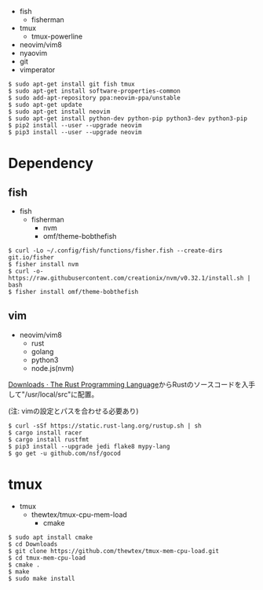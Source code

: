 - fish
  - fisherman
- tmux
  - tmux-powerline
- neovim/vim8
- nyaovim
- git
- vimperator

```
$ sudo apt-get install git fish tmux
$ sudo apt-get install software-properties-common
$ sudo add-apt-repository ppa:neovim-ppa/unstable
$ sudo apt-get update
$ sudo apt-get install neovim
$ sudo apt-get install python-dev python-pip python3-dev python3-pip
$ pip2 install --user --upgrade neovim
$ pip3 install --user --upgrade neovim
```

# Dependency

## fish

- fish
  - fisherman
    - nvm
    - omf/theme-bobthefish

```
$ curl -Lo ~/.config/fish/functions/fisher.fish --create-dirs git.io/fisher
$ fisher install nvm
$ curl -o- https://raw.githubusercontent.com/creationix/nvm/v0.32.1/install.sh | bash
$ fisher install omf/theme-bobthefish
```

## vim

- neovim/vim8
  - rust
  - golang
  - python3
  - node.js(nvm)

[Downloads · The Rust Programming Language](https://www.rust-lang.org/en-US/downloads.html "Downloads · The Rust Programming Language")からRustのソースコードを入手して"/usr/local/src"に配置。

(注: vimの設定とパスを合わせる必要あり)

```
$ curl -sSf https://static.rust-lang.org/rustup.sh | sh
$ cargo install racer
$ cargo install rustfmt
$ pip3 install --upgrade jedi flake8 mypy-lang
$ go get -u github.com/nsf/gocod
```

# tmux

- tmux
  - thewtex/tmux-cpu-mem-load
    - cmake

```
$ sudo apt install cmake
$ cd Downloads
$ git clone https://github.com/thewtex/tmux-mem-cpu-load.git
$ cd tmux-mem-cpu-load
$ cmake .
$ make
$ sudo make install
```
